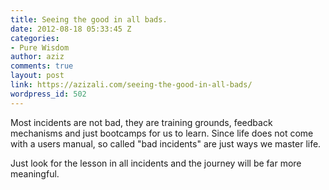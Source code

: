 ```yaml
---
title: Seeing the good in all bads.
date: 2012-08-18 05:33:45 Z
categories:
- Pure Wisdom
author: aziz
comments: true
layout: post
link: https://azizali.com/seeing-the-good-in-all-bads/
wordpress_id: 502
---
```


Most incidents are not bad, they are training grounds, feedback mechanisms and just bootcamps for us to learn. Since life does not come with a users manual, so called "bad incidents" are just ways we master life.

Just look for the lesson in all incidents and the journey will be far more meaningful.
